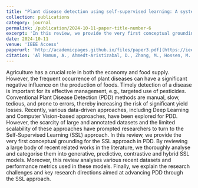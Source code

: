 ```yaml
---
title: "Plant disease detection using self-supervised learning: A systematic review"
collection: publications
category: journal
permalink: /publication/2024-10-11-paper-title-number-6
excerpt: 'In this review, we provide the very first conceptual grounding for the SSL approach in PDD. By reviewing a large body of recent related works in the literature, we thoroughly analyse and categorise them into generative, predictive, contrastive and hybrid SSL models. '
date: 2024-10-11
venue: 'IEEE Access'
paperurl: 'http://academicpages.github.io/files/paper3.pdf](https://ieeexplore.ieee.org/document/10714333'
citation: 'Al Mamun, A., Ahmedt-Aristizabal, D., Zhang, M., Hossen, M. I., Hayder, Z., & Awrangjeb, M. (2024). Plant disease detection using self-supervised learning: A systematic review. IEEE Access.'
---
```


Agriculture has a crucial role in both the economy and food supply. However, the frequent occurrence of plant diseases can have a significant negative influence on the production of foods. Timely detection of a disease is important for its effective management, e.g., targeted use of pesticides. Conventional Plant Disease Detection (PDD) methods are manual, slow, tedious, and prone to errors, thereby increasing the risk of significant yield losses. Recently, various data-driven approaches, including Deep Learning and Computer Vision-based approaches, have been explored for PDD. However, the scarcity of large and annotated datasets and the limited scalability of these approaches have prompted researchers to turn to the Self-Supervised Learning (SSL) approach. In this review, we provide the very first conceptual grounding for the SSL approach in PDD. By reviewing a large body of recent related works in the literature, we thoroughly analyse and categorise them into generative, predictive, contrastive and hybrid SSL models. Moreover, this review analyses various recent datasets and performance metrics used in these models. Finally, we explain the research challenges and key research directions aimed at advancing PDD through the SSL approach.
